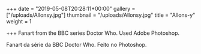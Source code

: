 +++
date = "2019-05-08T20:28:11+00:00"
gallery = ["/uploads/Allonsy.jpg"]
thumbnail = "/uploads/Allonsy.jpg"
title = "Allons-y"
weight = 1

+++
Fanart from the BBC series Doctor Who. Used Adobe Photoshop.

Fanart da série da BBC Doctor Who. Feito no Photoshop.